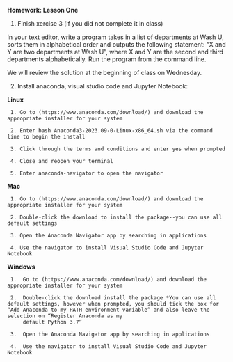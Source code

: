 **Homework: Lesson One**

1. Finish xercise 3 (if you did not complete it in class) ​

In your text editor, write a program takes in a list of departments at Wash U, sorts them in alphabetical order and outputs the following statement: “X and Y are two departments at Wash U”, where X and Y are the second and third departments alphabetically. Run the program from the command line. ​

We will review the solution at the beginning of class on Wednesday.


2. Install anaconda, visual studio code and Jupyter Notebook:

**Linux**

     1. Go to (https://www.anaconda.com/download/)​ and download the appropriate installer for your system
     
     2. Enter bash Anaconda3-2023.09-0-Linux-x86_64.sh via the command line to begin the install
     
     3. Click through the terms and conditions and enter yes when prompted
     
     4. Close and reopen your terminal
     
     5. Enter anaconda-navigator to open the navigator

**Mac**

     1. Go to (https://www.anaconda.com/download/)​ and download the appropriate installer for your system
     
     2. Double-click the download to install the package--you can use all default settings
     
     3. Open the Anaconda Navigator app by searching in applications
     
     4. Use the navigator to install Visual Studio Code and Jupyter Notebook

**Windows**

     1.  Go to (https://www.anaconda.com/download/)​ and download the appropriate installer for your system
     
     2.  Double-click the download install the package *You can use all default settings, however when prompted, you should tick the box for “Add Anaconda to my PATH environment variable” and also leave the selection on “Register Anaconda as my   
         default Python 3.7”
         
     3.  Open the Anaconda Navigator app by searching in applications
     
     4.  Use the navigator to install Visual Studio Code and Jupyter Notebook
     


     

